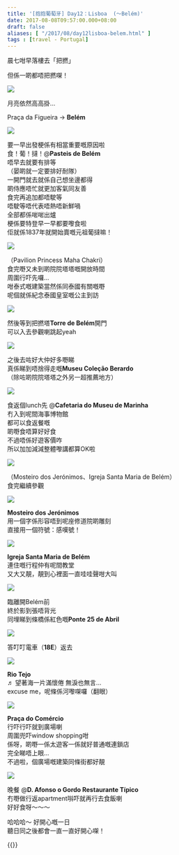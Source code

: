 ```yaml
---
title: '[抱抱葡萄牙] Day12：Lisboa  (～Belém)'
date: 2017-08-08T09:57:00.000+08:00
draft: false
aliases: [ "/2017/08/day12lisboa-belem.html" ]
tags : [travel - Portugal]
---
```


晨七咁早落樓去「把撚」  

但係一啲都唔把撚㗎！

[![](https://c1.staticflickr.com/5/4316/35784934930_8f89ccd0a0_z.jpg)](https://c1.staticflickr.com/5/4316/35784934930_8f89ccd0a0_z.jpg)

月亮依然高高掛...

  
Praça da Figueira → **Belém**  

[![](https://c1.staticflickr.com/5/4308/35342889334_4cec1befd2_z.jpg)](https://c1.staticflickr.com/5/4308/35342889334_4cec1befd2_z.jpg)

要一早出發梗係有相當重要嘅原因啦  
食！葡！撻！@**Pasteis de Belém**  
唔早去就要有排等  
（晏啲就一定要排好耐隊）  
一開門就去就係自己想坐邊都得  
啲侍應唔忙就更加客氣同友善  
食完再追加都唔駛等  
唔駛等唔代表唔熱唔新鮮喎  
全部都係啱啱出爐  
梗係要特登早一早都要嚟食啦  
佢就係1837年就開始賣嘅元祖葡撻嘛！  

[![](https://c1.staticflickr.com/5/4323/36139448856_bdf13a9f33_z.jpg)](https://c1.staticflickr.com/5/4323/36139448856_bdf13a9f33_z.jpg)

（Pavilion Princess Maha Chakri）  
食完嘢又未到啲院院塔塔嘅開放時間  
周圍行吓先囉...  
咁泰式嘅建築當然係同泰國有關嘅嘢  
呢個就係紀念泰國皇室嘅公主到訪  

[![](https://c1.staticflickr.com/5/4309/35790729820_17af626593_z.jpg)](https://c1.staticflickr.com/5/4309/35790729820_17af626593_z.jpg)

然後等到把撚塔**Torre de Belém**開門  
可以入去參觀喇跳起yeah  

[![](https://c1.staticflickr.com/5/4326/36047996831_98d7a7bd6a_z.jpg)](https://c1.staticflickr.com/5/4326/36047996831_98d7a7bd6a_z.jpg)

之後去咗好大仲好多嘢睇  
真係睇到唔捨得走嘅**Museu Coleção Berardo**  
（除咗啲院院塔塔之外另一超推薦地方）  

[![](https://c1.staticflickr.com/5/4305/35894076910_057f371176_z.jpg)](https://c1.staticflickr.com/5/4305/35894076910_057f371176_z.jpg)

食返個lunch先 @**Cafetaria do Museu de Marinha**  
冇入到呢間海事博物館  
都可以食返餐嘅  
啲嘢食唔算好好食  
不過唔係好遊客價咋  
所以加加減減整體嚟講都算OK啦  

[![](https://c1.staticflickr.com/5/4313/36287222245_9dc2cfc6d4_z.jpg)](https://c1.staticflickr.com/5/4313/36287222245_9dc2cfc6d4_z.jpg)

（Mosteiro dos Jerónimos、Igreja Santa Maria de Belém）  
食完繼續參觀  

[![](https://c1.staticflickr.com/5/4326/36154936771_f9951d88ae_z.jpg)](https://c1.staticflickr.com/5/4326/36154936771_f9951d88ae_z.jpg)

**Mosteiro dos Jerónimos**  
用一個字係形容唔到呢座修道院啲雕刻  
直接用一個符號：感嘆號！  

[![](https://c1.staticflickr.com/5/4298/36121485892_1afc7a083b_z.jpg)](https://c1.staticflickr.com/5/4298/36121485892_1afc7a083b_z.jpg)

**Igreja Santa Maria de Belém**  
連住嘅行程仲有呢間教堂  
又大又靚，靚到心裡面一直哇哇聲咁大叫  

[![](https://c1.staticflickr.com/5/4304/35790807510_b790f5a958_z.jpg)](https://c1.staticflickr.com/5/4304/35790807510_b790f5a958_z.jpg)

臨離開Belém前  
終於影到張唔背光  
同埋睇到條橋係紅色嘅**Ponte 25 de Abril**  

[![](https://c1.staticflickr.com/5/4304/35895186130_82bfc6bb8f_z.jpg)](https://c1.staticflickr.com/5/4304/35895186130_82bfc6bb8f_z.jpg)

答叮叮電車（**18E**）返去  

[![](https://c1.staticflickr.com/5/4320/36288688395_c199408645_z.jpg)](https://c1.staticflickr.com/5/4320/36288688395_c199408645_z.jpg)

**Rio Tejo**  
♬ 望著海一片滿懷倦 無淚也無言...  
excuse me，呢條係河嚟㗎囉（翻眼）  

[![](https://c1.staticflickr.com/5/4309/35895444300_9276f54272_z.jpg)](https://c1.staticflickr.com/5/4309/35895444300_9276f54272_z.jpg)

**Praça do Comércio**  
行吓行吓就到廣場喇  
周圍兜吓window shopping咁  
係呀，啲嘢一係太遊客一係就好普通嘅連鎖店  
完全睇唔上眼...  
不過啦，個廣場嘅建築同條街都好靚  

[![](https://c1.staticflickr.com/5/4309/36289052065_85ea5ac711_z.jpg)](https://c1.staticflickr.com/5/4309/36289052065_85ea5ac711_z.jpg)

晚餐 @**D. Afonso o Gordo Restaurante Típico**  
冇嘢做行返apartment唞吓就再行去食飯喇  
好好食呀～～～  
  
  
哈哈哈～ 好開心嘅一日  
聽日同之後都會一直一直好開心㗎！  
  

{{<portugal>}}  
